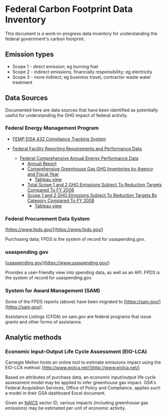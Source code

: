 # Federal Carbon Footprint Data Inventory

This document is a work-in-progress data inventory for understanding the federal government's carbon footprint.

## Emission types

- Scope 1 - direct emission; eg burning fuel
- Scope 2 - indirect emissions, financially responsibility; eg electricity
- Scope 3 - more indirect; eg business travel, contractor waste water treatment

## Data Sources

Documented here are data sources that have been identified as potentially useful for understanding the GHG impact of federal activity.
### Federal Energy Management Program

- [FEMP EISA 432 Compliance Tracking System](https://ctsedwweb.ee.doe.gov/CTSDataAnalysis/DataAnalysisTool/DataAnalysisTool.aspx)

- [Federal Facility Reporting Requirements and Performance Data](https://www.energy.gov/eere/femp/federal-facility-reporting-requirements-and-performance-data)
    - [Federal Comprehensive Annual Energy Performance Data](https://www.energy.gov/eere/femp/federal-comprehensive-annual-energy-performance-data)
      - [Annual Report](https://ctsedwweb.ee.doe.gov/Annual/Report/Report.aspx)
      - [Comprehensive Greenhouse Gas GHG Inventories by Agency and Fiscal Year](https://ctsedwweb.ee.doe.gov/Annual/Report/ComprehensiveGreenhouseGasGHGInventoriesByAgencyAndFiscalYear.aspx)
        - [Tableau view](https://ctsedwweb.ee.doe.gov/Annual/Report/TableauView.aspx?id=3)
      - [Total Scope 1 and 2 GHG Emissions Subject To Reduction Targets Compared To FY 2008](https://ctsedwweb.ee.doe.gov/Annual/Report/TotalScope1And2GHGEmissionsSubjectToReductionTargetsComparedToFY2008.aspx)
      - [Scope 1 and 2 GHG Emissions Subject To Reduction Targets By Category Compared To FY 2008](https://ctsedwweb.ee.doe.gov/Annual/Report/Scope1And2GHGEmissionsSubjectToReductionTargetsByCategoryComparedToFY2008.aspx)
        - [Tableau view](https://ctsedwweb.ee.doe.gov/Annual/Report/TableauView.aspx?id=5)

### Federal Procurement Data System

[https://www.fpds.gov/](https://www.fpds.gov/)

Purchasing data; FPDS is the system of record for usaspending.gov.

### usaspending.gov

[[usaspending.gov](https://www.usaspending.gov/)](https://www.usaspending.gov/)

Provides a user-friendly view into spending data, as well as an API. FPDS is the system of record for usaspending.gov.

### System for Award Management (SAM)

Some of the FPDS reports (above) have been migrated to [https://sam.gov/](https://sam.gov/).

Assistance Listings (CFDA) on sam.gov are federal programs that issue grants and other forms of assistance.

## Analytic methods

### Economic Input-Output Life Cycle Assessment (EIO-LCA)

Carnegie Mellon hosts an online tool to estimate emissions impact using the EIO-LCA method: [http://www.eiolca.net/](http://www.eiolca.net/)

Based on attributes of purchase data, an economic input/output life cycle assessment model may be applied to infer greenhouse gas impact. GSA's Federal Acquisition Services, Office of Policy and Compliance, applies such a model in their GSA dashboard Excel document.

Given an [NAICS](https://www.census.gov/naics/) sector ID, various impacts (including greenhouse gas emissions) may be estimated per unit of economic activity.
